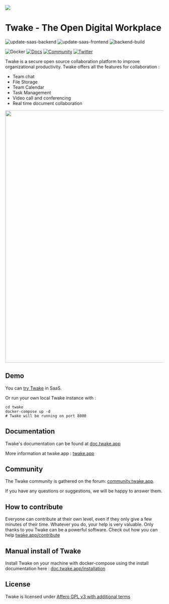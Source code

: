 ![](https://twake.app/medias/Twake-long.png)

# Twake - The Open Digital Workplace

![update-saas-backend](https://github.com/TwakeApp/Twake/workflows/update-saas-backend/badge.svg?branch=main&style=flat)
![update-saas-frontend](https://github.com/TwakeApp/Twake/workflows/update-saas-frontend/badge.svg?branch=main&style=flat)
![backend-build](https://github.com/TwakeApp/Twake/workflows/backend-build/badge.svg?branch=main&style=flat)

![Docker](https://img.shields.io/docker/pulls/twaketech/twake-php?style=flat)
[![Docs](https://img.shields.io/badge/docs-up--to--date-blueviolet?style=flat)](https://doc.twake.app)
[![Community](https://img.shields.io/badge/community-awesome-brightgreen?style=flat)](https://community.twake.app)
[![Twitter](https://img.shields.io/badge/twitter-%40twake-blue?style=flat)](https://twitter.com/twake)

Twake is a secure open source collaboration platform to improve organizational productivity.
Twake offers all the features for collaboration :

- Team chat
- File Storage
- Team Calendar
- Task Management
- Video call and conferencing
- Real time document collaboration

<a href="https://twakeapp.com"><img width=800 src="https://twake.app/medias/features/chat.jpg"/></a>

## Demo

You can <a href="https://twake.app"> try Twake</a> in SaaS.

Or run your own local Twake instance with :

```
cd twake
docker-compose up -d
# Twake will be running on port 8000
```

## Documentation

Twake's documentation can be found at [doc.twake.app](https://doc.twake.app)

More information at twake.app : [twake.app](https://twake.app)

## Community

The Twake community is gathered on the forum: [community.twake.app](https://community.twake.app).

If you have any questions or suggestions, we will be happy to answer them.

## How to contribute

Everyone can contribute at their own level, even if they only give a few minutes of their time. Whatever you do, your help is very valuable. Only thanks to you Twake can be a powerful software. Check out how you can help [twake.app/contribute](https://twake.app/contribute)

## Manual install of Twake

Install Twake on your machine with docker-compose using the install documentation here :
[doc.twake.app/installation](https://doc.twake.app/installation)

## License

Twake is licensed under [Affero GPL v3 with additional terms](https://github.com/TwakeApp/Twake/blob/main/LICENSE.md)
